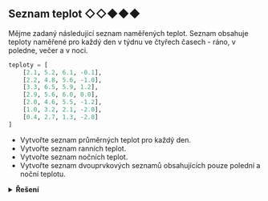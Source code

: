 ## Seznam teplot ◇◇◆◆◆

Mějme zadaný následující seznam naměřených teplot. Seznam obsahuje teploty naměřené pro každý den v týdnu ve čtyřech
časech - ráno, v poledne, večer a v noci.

```python
teploty = [
    [2.1, 5.2, 6.1, -0.1],
    [2.2, 4.8, 5.6, -1.0],
    [3.3, 6.5, 5.9, 1.2],
    [2.9, 5.6, 6.0, 0.0],
    [2.0, 4.6, 5.5, -1.2],
    [1.0, 3.2, 2.1, -2.0],
    [0.4, 2.7, 1.3, -2.8]
]
```

- Vytvořte seznam průměrných teplot pro každý den.
- Vytvořte seznam ranních teplot.
- Vytvořte seznam nočních teplot.
- Vytvořte seznam dvouprvkových seznamů obsahujících pouze polední a noční teplotu.

<details>
<summary><b>Řešení</b></summary>


```python
import statistics

prumery = [statistics.mean(den) for den in teploty]
ranni = [den[0] for den in teploty]
nocni = [den[-1] for den in teploty]
poledne_a_noc = [[den[1], den[-1]] for den in teploty]
```

</details>

